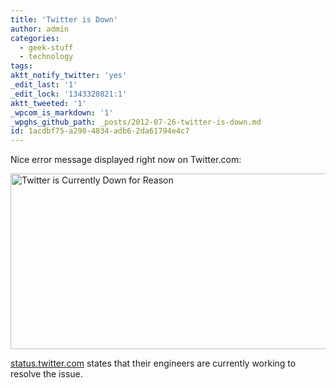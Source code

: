 ```yaml
---
title: 'Twitter is Down'
author: admin
categories:
  - geek-stuff
  - technology
tags: 
aktt_notify_twitter: 'yes'
_edit_last: '1'
_edit_lock: '1343320821:1'
aktt_tweeted: '1'
_wpcom_is_markdown: '1'
_wpghs_github_path: _posts/2012-07-26-twitter-is-down.md
id: 1acdbf75-a290-4834-adb6-2da61794e4c7
---
```

<p>Nice error message displayed right now on Twitter.com:</p>
<p><img src="https://chrisenns.com/wp-content/uploads/2012/07/Twitter-is-Currently-Down-for-Reason-600x281.png" alt="Twitter is Currently Down for Reason" title="Twitter is Currently Down for Reason" width="600" height="281" class="aligncenter size-large wp-image-20607" /></p>
<p><a href="http://status.twitter.com">status.twitter.com</a> states that their engineers are currently working to resolve the issue.</p>

